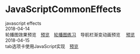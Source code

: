 # JavaScriptCommonEffects
javascript effects    
2018-04-14<br />
轮播图效果预览&emsp;<a href = "http://htmlpreview.github.io/?https://github.com/1393925530/JavaScriptCommonEffects/blob/master/5%E8%BD%AE%E6%92%AD%E5%9B%BE/index.html">预览</a>&emsp;<a href = "https://codepen.io/ZhouZhiChen/pen/EEBgXE">轮播图练习</a>&emsp;导航栏渐变动画预览 &emsp;<a href = "http://htmlpreview.github.io/?https://github.com/1393925530/JavaScriptCommonEffects/blob/master/6%E5%AF%BC%E8%88%AA%E6%A0%8F%E5%8A%A8%E7%94%BB/index.html">预览</a><br /> 2018-04-15<br />
tab选项卡使用JavaScript实现&emsp;<a href = "http://htmlpreview.github.io/?https://github.com/1393925530/JavaScriptCommonEffects/blob/master/7tab%E9%80%89%E9%A1%B9%E5%8D%A1/index.html">预览</a>
